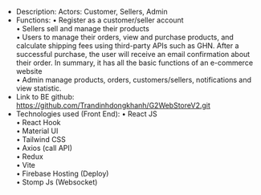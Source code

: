 - Description: Actors: Customer, Sellers, Admin
- Functions:
  •	Register as a customer/seller account  
  •	Sellers sell and manage their products  
  •	Users to manage their orders, view and purchase products, and calculate shipping fees using third-party APIs such as GHN. After a successful purchase, the user will receive an email confirmation about their order. In summary, it has all the basic functions of an e-commerce website  
  •	Admin manage products, orders, customers/sellers, notifications and view statistic.  
- Link to BE github: https://github.com/Trandinhdongkhanh/G2WebStoreV2.git  
- Technologies used (Front End):
  •	React JS    
  •	React Hook  
  •	Material UI  
  •	Tailwind CSS  
  •	Axios (call API)  
  •	Redux  
  •	Vite  
  •	Firebase Hosting (Deploy)  
  •	Stomp Js (Websocket)  
